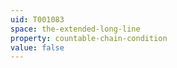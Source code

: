 ```yaml
---
uid: T001083
space: the-extended-long-line
property: countable-chain-condition
value: false
---
```

